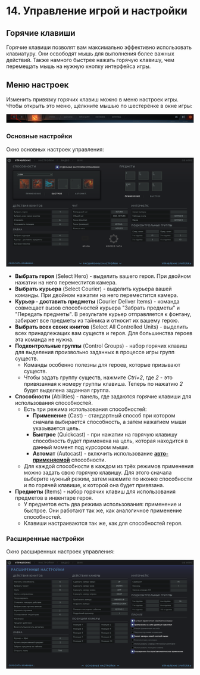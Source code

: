 # 14. Управление игрой и настройки

## Горячие клавиши

Горячие клавиши позволят вам максимально эффективно использовать клавиатуру. Они освободят мышь для выполнения более важных действий. Также намного быстрее нажать горячую клавишу, чем перемещать мышь на нужную кнопку интерфейса игры.

## Меню настроек

Изменить привязку горячих клавиш можно в меню настроек игры. Чтобы открыть это меню, щёлкните мышью по шестерёнке в окне игры:

![Меню настроек](images/14.1_open_menu.png)

### Основные настройки

Окно основных настроек управления:

![Основные настройки](images/14.2_base_settings.png)

* **Выбрать героя** (Select Hero) - выделить вашего героя. При двойном нажатии на него переместится камера.
* **Выбрать курьера** (Select Courier) - выделить курьера вашей команды. При двойном нажатии на него переместится камера.
* **Курьер - доставить предметы** (Courier Deliver Items) - команда совмещает вызов способностей курьера "Забрать предметы" и "Передать предметы". В результате курьер отправляется к фонтану, забирает все предметы из тайника и относит их вашему герою.
* **Выбрать всех своих юнитов** (Select All Controlled Units) - выделить всех принадлежащих вам существ и героя. Для большинства героев эта команда не нужна.
* **Подконтрольные группы** (Control Groups) - набор горячих клавиш для выделения произвольно заданных в процессе игры групп существ.
    * Команды особенно полезны для героев, которые призывают существ.
    * Чтобы задать группу существ, нажмите *Ctrl+2*, где *2* - это привязанная к номеру группы клавиша. Теперь по нажатию *2* будет выделена заданная группа.
* **Способности** (Abilities) - панель, где задаются горячие клавиши для использования способностей.
    * Есть три режима использования способностей:
        * **Применение** (Cast) - стандартный способ при котором сначала выбирается способность, а затем нажатием мыши указывается цель.
        * **Быстрое** (Quickcast) - при нажатии на горячую клавишу способность будет применена на цель, которая находится в данный момент под курсором мыши.
        * **Автомат** (Autocast) - включить использование [**авто-применяемой**](https://dota2-ru.gamepedia.com/%D0%A1%D0%BF%D0%BE%D1%81%D0%BE%D0%B1%D0%BD%D0%BE%D1%81%D1%82%D0%B8#.D0.90.D0.B2.D1.82.D0.BE-.D0.BF.D1.80.D0.B8.D0.BC.D0.B5.D0.BD.D1.8F.D0.B5.D0.BC.D1.8B.D0.B5) способности.
    * Для каждой способности в каждом из трёх режимов применения можно задать свою горячую клавишу. Для этого сначала выберите нужный режим, затем нажмите по иконке способности и по горячей клавише, к которой она будет привязана.
* **Предметы** (Items) - набор горячих клавиш для использования предметов в инвентаре героя.
    * У предметов есть два режима использования: применение и быстрое. Они работают так же, как аналогичное применение способностей.
    * Клавиши настраиваются так же, как для способностей героя.


### Расширенные настройки

Окно расширенных настроек управления:

![Расширенные настройки](images/14.3_expanded_settings.png)
